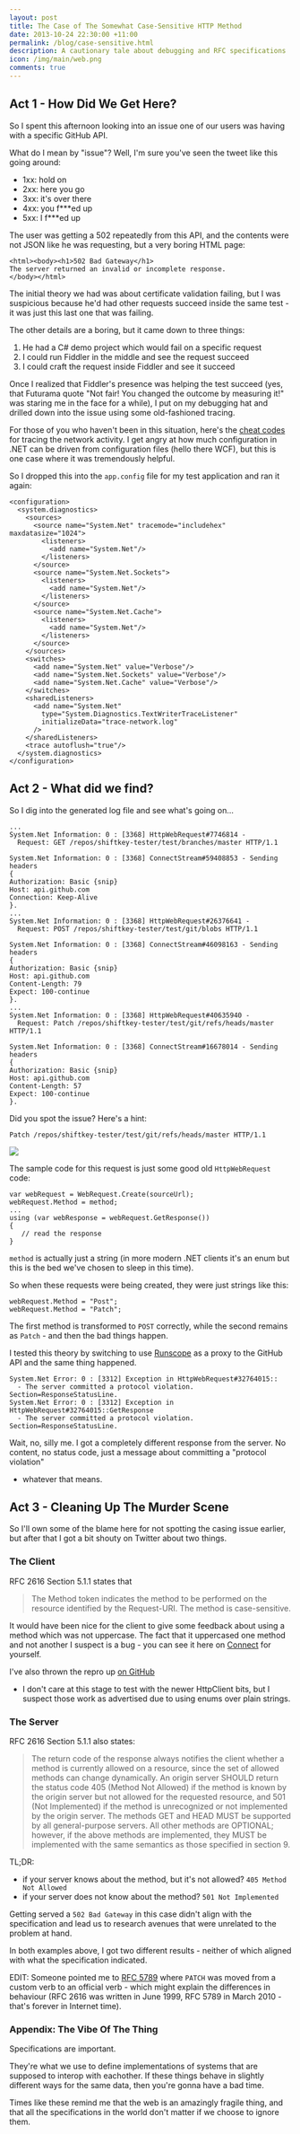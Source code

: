 ```yaml
---
layout: post
title: The Case of The Somewhat Case-Sensitive HTTP Method
date: 2013-10-24 22:30:00 +11:00
permalink: /blog/case-sensitive.html
description: A cautionary tale about debugging and RFC specifications
icon: /img/main/web.png
comments: true
---
```


## Act 1 - How Did We Get Here?

So I spent this afternoon looking into an issue one of our users was having with
a specific GitHub API.

What do I mean by "issue"? Well, I'm sure you've seen the tweet like this
going around:

 - 1xx: hold on
 - 2xx: here you go
 - 3xx: it's over there
 - 4xx: you f***ed up
 - 5xx: I f***ed up

The user was getting a 502 repeatedly from this API, and the contents were not
JSON like he was requesting, but a very boring HTML page:

```
<html><body><h1>502 Bad Gateway</h1>
The server returned an invalid or incomplete response.
</body></html>
```

The initial theory we had was about certificate validation failing, but I was
suspicious because he'd had other requests succeed inside the same test - it
was just this last one that was failing.

The other details are a boring, but it came down to three things:

1. He had a C# demo project which would fail on a specific request
2. I could run Fiddler in the middle and see the request succeed
3. I could craft the request inside Fiddler and see it succeed

Once I realized that Fiddler's presence was helping the test succeed (yes, that
Futurama quote "Not fair! You changed the outcome by measuring it!" was staring
me in the face for a while), I put on my debugging hat and drilled down into
the issue using some old-fashioned tracing.

For those of you who haven't been in this situation, here's the
[cheat codes](http://msdn.microsoft.com/en-us/library/ty48b824.aspx) for tracing
the network activity. I get angry at how much configuration in .NET can be
driven from configuration files (hello there WCF), but this is one case where
it was tremendously helpful.

So I dropped this into the `app.config` file for my test application and ran it
again:

```
<configuration>
  <system.diagnostics>
    <sources>
      <source name="System.Net" tracemode="includehex" maxdatasize="1024">
        <listeners>
          <add name="System.Net"/>
        </listeners>
      </source>
      <source name="System.Net.Sockets">
        <listeners>
          <add name="System.Net"/>
        </listeners>
      </source>
      <source name="System.Net.Cache">
        <listeners>
          <add name="System.Net"/>
        </listeners>
      </source>
    </sources>
    <switches>
      <add name="System.Net" value="Verbose"/>
      <add name="System.Net.Sockets" value="Verbose"/>
      <add name="System.Net.Cache" value="Verbose"/>
    </switches>
    <sharedListeners>
      <add name="System.Net"
        type="System.Diagnostics.TextWriterTraceListener"
        initializeData="trace-network.log"
      />
    </sharedListeners>
    <trace autoflush="true"/>
  </system.diagnostics>
</configuration>
```

## Act 2 - What did we find?

So I dig into the generated log file and see what's going on...

```
...
System.Net Information: 0 : [3368] HttpWebRequest#7746814 -
  Request: GET /repos/shiftkey-tester/test/branches/master HTTP/1.1

System.Net Information: 0 : [3368] ConnectStream#59408853 - Sending headers
{
Authorization: Basic {snip}
Host: api.github.com
Connection: Keep-Alive
}.
...
System.Net Information: 0 : [3368] HttpWebRequest#26376641 -
  Request: POST /repos/shiftkey-tester/test/git/blobs HTTP/1.1

System.Net Information: 0 : [3368] ConnectStream#46098163 - Sending headers
{
Authorization: Basic {snip}
Host: api.github.com
Content-Length: 79
Expect: 100-continue
}.
...
System.Net Information: 0 : [3368] HttpWebRequest#40635940 -
  Request: Patch /repos/shiftkey-tester/test/git/refs/heads/master HTTP/1.1

System.Net Information: 0 : [3368] ConnectStream#16678014 - Sending headers
{
Authorization: Basic {snip}
Host: api.github.com
Content-Length: 57
Expect: 100-continue
}.
```

Did you spot the issue? Here's a hint:

```
Patch /repos/shiftkey-tester/test/git/refs/heads/master HTTP/1.1
```

![](http://i.imgur.com/0IE7YeS.gif)

The sample code for this request is just some good old `HttpWebRequest` code:

```
var webRequest = WebRequest.Create(sourceUrl);
webRequest.Method = method;
...
using (var webResponse = webRequest.GetResponse())
{
   // read the response
}
```

`method` is actually just a string (in more modern .NET clients it's an enum
but this is the bed we've chosen to sleep in this time).

So when these requests were being created, they were just strings like this:

```
webRequest.Method = "Post";
webRequest.Method = "Patch";
```

The first method is transformed to `POST` correctly, while the second remains
as `Patch` - and then the bad things happen.

I tested this theory by switching to use [Runscope](https://runscope.com/) as
a proxy to the GitHub API and the same thing happened.

```
System.Net Error: 0 : [3312] Exception in HttpWebRequest#32764015::
  - The server committed a protocol violation. Section=ResponseStatusLine.
System.Net Error: 0 : [3312] Exception in HttpWebRequest#32764015::GetResponse
  - The server committed a protocol violation. Section=ResponseStatusLine.
```

Wait, no, silly me. I got a completely different response from the server.
No content, no status code, just a message about committing a "protocol violation"
 - whatever that means.

## Act 3 - Cleaning Up The Murder Scene

So I'll own some of the blame here for not spotting the casing issue earlier,
but after that I got a bit shouty on Twitter about two things.

### The Client

RFC 2616 Section 5.1.1 states that

> The Method token indicates the method to be performed on the resource
> identified by the Request-URI. The method is case-sensitive.

It would have been nice for the client to give some feedback about using a method
which was not uppercase. The fact that it uppercased one method and not another
I suspect is a bug - you can see it here on
[Connect](https://connect.microsoft.com/VisualStudio/feedback/details/806423/httpwebrequest-uppercases-some-http-actions-and-not-others)
for yourself.

I've also thrown the repro up [on GitHub](https://github.com/shiftkey/HttpWebRequest-CaseSensitiveMethods)
- I don't care at this stage to test with the newer HttpClient bits, but I
suspect those work as advertised due to using enums over plain strings.

### The Server

RFC 2616 Section 5.1.1 also states:

> The return code of the response always notifies the client whether a method
> is currently allowed on a resource, since the set of allowed methods can
> change dynamically. An origin server SHOULD return the status code 405
> (Method Not Allowed) if the method is known by the origin server but not
> allowed for the requested resource, and 501 (Not Implemented) if the method
> is unrecognized or not implemented by the origin server. The methods GET and
> HEAD MUST be supported by all general-purpose servers. All other methods are
> OPTIONAL; however, if the above methods are implemented, they MUST be
> implemented with the same semantics as those specified in section 9.

TL;DR:

 - if your server knows about the method, but it's not allowed?
 `405 Method Not Allowed`
 - if your server does not know about the method? `501 Not Implemented`

Getting served a `502 Bad Gateway` in this case didn't align with the
specification and lead us to research avenues that were unrelated to the
problem at hand.

In both examples above, I got two different results - neither of which aligned
with what the specification indicated.

EDIT: Someone pointed me to [RFC 5789](http://tools.ietf.org/html/rfc5789)
where `PATCH` was moved from a custom verb to an official verb - which might
explain the differences in behaviour (RFC 2616 was written in June 1999,
  RFC 5789 in March 2010 - that's forever in Internet time).

### Appendix: The Vibe Of The Thing

Specifications are important.

They're what we use to define implementations of systems that are supposed to
interop with eachother. If these things behave in slightly different ways for
the same data, then you're gonna have a bad time.

Times like these remind me that the web is an amazingly fragile thing, and that
all the specifications in the world don't matter if we choose to ignore them.
